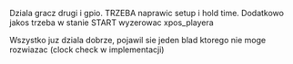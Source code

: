 Dziala gracz drugi i gpio. TRZEBA naprawic setup i hold time. Dodatkowo jakos trzeba w stanie START wyzerowac xpos_playera

Wszystko juz dziala dobrze, pojawil sie jeden blad ktorego nie moge rozwiazac (clock check w implementacji)